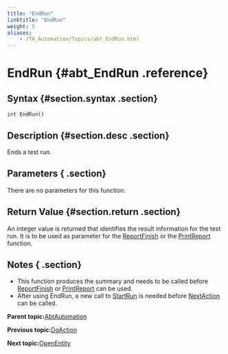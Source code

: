 ```yaml
--- 
title: "EndRun"
linktitle: "EndRun"
weight: 5
aliases: 
    - /TA_Automation/Topics/abt_EndRun.html
---
```

# EndRun {#abt_EndRun .reference}

## Syntax {#section.syntax .section}

`int EndRun()`

## Description {#section.desc .section}

Ends a test run.

## Parameters { .section}

There are no parameters for this function.

## Return Value {#section.return .section}

An integer value is returned that identifies the result information for the test run. It is to be used as parameter for the [ReportFinish](abtf_ReportFinish.html) or the [PrintReport](abtf_PrintReport.html) function.

## Notes { .section}

-   This function produces the summary and needs to be called before [ReportFinish](abtf_ReportFinish.html) or [PrintReport](abtf_PrintReport.html) can be used.
-   After using EndRun, a new call to [StartRun](abtf_StartRun.html) is needed before [NextAction](abtf_NextAction.html) can be called.

**Parent topic:**[AbtAutomation](../../TA_Automation/Topics/abt_AbtAutomation.html)

**Previous topic:**[DoAction](../../TA_Automation/Topics/abt_DoAction.html)

**Next topic:**[OpenEntity](../../TA_Automation/Topics/abt_OpenEntity.html)

